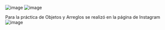 ![image](https://github.com/user-attachments/assets/35b50794-b856-43bd-89b0-c2e01385478d)
![image](https://github.com/user-attachments/assets/1294b1ab-f476-4fd8-a5e7-aced583ce039)

Para la práctica de Objetos y Arreglos se realizó en la página de Instagram 
![image](https://github.com/user-attachments/assets/ef841110-70ee-4a4f-bfc0-03f7d3b1d60c)

